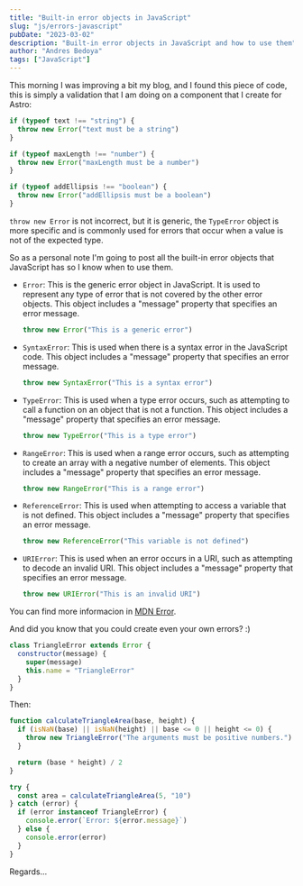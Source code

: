 ```yaml
---
title: "Built-in error objects in JavaScript"
slug: "js/errors-javascript"
pubDate: "2023-03-02"
description: "Built-in error objects in JavaScript and how to use them"
author: "Andres Bedoya"
tags: ["JavaScript"]
---
```


This morning I was improving a bit my blog, and I found this piece of code, this is simply a validation that I am doing on a component that I create for Astro:

```js
if (typeof text !== "string") {
  throw new Error("text must be a string")
}

if (typeof maxLength !== "number") {
  throw new Error("maxLength must be a number")
}

if (typeof addEllipsis !== "boolean") {
  throw new Error("addEllipsis must be a boolean")
}
```

`throw new Error` is not incorrect, but it is generic, the `TypeError` object is more specific and is commonly used for errors that occur when a value is not of the expected type.

So as a personal note I'm going to post all the built-in error objects that JavaScript has so I know when to use them.

- `Error`: This is the generic error object in JavaScript. It is used to represent any type of error that is not covered by the other error objects. This object includes a "message" property that specifies an error message.
    ```js
    throw new Error("This is a generic error")
    ```
- `SyntaxError`: This is used when there is a syntax error in the JavaScript code. This object includes a "message" property that specifies an error message.
    ```js
    throw new SyntaxError("This is a syntax error")
    ```
- `TypeError`: This is used when a type error occurs, such as attempting to call a function on an object that is not a function. This object includes a "message" property that specifies an error message.
    ```js
    throw new TypeError("This is a type error")
    ```
- `RangeError`: This is used when a range error occurs, such as attempting to create an array with a negative number of elements. This object includes a "message" property that specifies an error message.
    ```js
    throw new RangeError("This is a range error")
    ```
- `ReferenceError`: This is used when attempting to access a variable that is not defined. This object includes a "message" property that specifies an error message.
    ```js
    throw new ReferenceError("This variable is not defined")
    ```
- `URIError`: This is used when an error occurs in a URI, such as attempting to decode an invalid URI. This object includes a "message" property that specifies an error message.
    ```js
    throw new URIError("This is an invalid URI")
    ```

You can find more informacion in <a class="hover:no-underline text-blue underline" href="https://developer.mozilla.org/en-US/docs/Web/JavaScript/Reference/Global_Objects/Error" target="_blank" rel="noreferrer">MDN Error</a>.

And did you know that you could create even your own errors? :)

```js
class TriangleError extends Error {
  constructor(message) {
    super(message)
    this.name = "TriangleError"
  }
}
```

Then:
```js
function calculateTriangleArea(base, height) {
  if (isNaN(base) || isNaN(height) || base <= 0 || height <= 0) {
    throw new TriangleError("The arguments must be positive numbers.")
  }

  return (base * height) / 2
}

try {
  const area = calculateTriangleArea(5, "10")
} catch (error) {
  if (error instanceof TriangleError) {
    console.error(`Error: ${error.message}`)
  } else {
    console.error(error)
  }
}
```

Regards...
